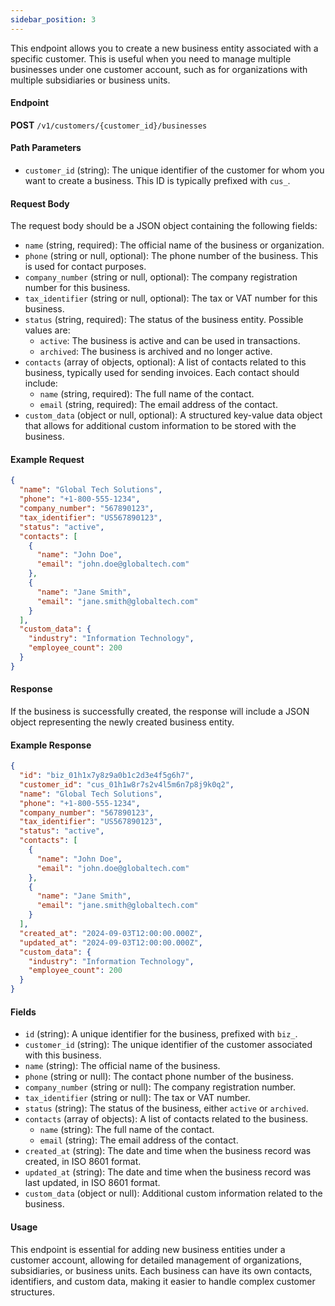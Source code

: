 ```yaml
---
sidebar_position: 3
---
```


This endpoint allows you to create a new business entity associated with a specific customer. This is useful when you need to manage multiple businesses under one customer account, such as for organizations with multiple subsidiaries or business units.

#### Endpoint

**POST** `/v1/customers/{customer_id}/businesses`

#### Path Parameters

- `customer_id` (string): The unique identifier of the customer for whom you want to create a business. This ID is typically prefixed with `cus_`.

#### Request Body

The request body should be a JSON object containing the following fields:

- `name` (string, required): The official name of the business or organization.
- `phone` (string or null, optional): The phone number of the business. This is used for contact purposes.
- `company_number` (string or null, optional): The company registration number for this business.
- `tax_identifier` (string or null, optional): The tax or VAT number for this business.
- `status` (string, required): The status of the business entity. Possible values are:
  - `active`: The business is active and can be used in transactions.
  - `archived`: The business is archived and no longer active.
- `contacts` (array of objects, optional): A list of contacts related to this business, typically used for sending invoices. Each contact should include:
  - `name` (string, required): The full name of the contact.
  - `email` (string, required): The email address of the contact.
- `custom_data` (object or null, optional): A structured key-value data object that allows for additional custom information to be stored with the business.

#### Example Request

```json
{
  "name": "Global Tech Solutions",
  "phone": "+1-800-555-1234",
  "company_number": "567890123",
  "tax_identifier": "US567890123",
  "status": "active",
  "contacts": [
    {
      "name": "John Doe",
      "email": "john.doe@globaltech.com"
    },
    {
      "name": "Jane Smith",
      "email": "jane.smith@globaltech.com"
    }
  ],
  "custom_data": {
    "industry": "Information Technology",
    "employee_count": 200
  }
}
```

#### Response

If the business is successfully created, the response will include a JSON object representing the newly created business entity.

#### Example Response

```json
{
  "id": "biz_01h1x7y8z9a0b1c2d3e4f5g6h7",
  "customer_id": "cus_01h1w8r7s2v4l5m6n7p8j9k0q2",
  "name": "Global Tech Solutions",
  "phone": "+1-800-555-1234",
  "company_number": "567890123",
  "tax_identifier": "US567890123",
  "status": "active",
  "contacts": [
    {
      "name": "John Doe",
      "email": "john.doe@globaltech.com"
    },
    {
      "name": "Jane Smith",
      "email": "jane.smith@globaltech.com"
    }
  ],
  "created_at": "2024-09-03T12:00:00.000Z",
  "updated_at": "2024-09-03T12:00:00.000Z",
  "custom_data": {
    "industry": "Information Technology",
    "employee_count": 200
  }
}
```

#### Fields

- `id` (string): A unique identifier for the business, prefixed with `biz_`.
- `customer_id` (string): The unique identifier of the customer associated with this business.
- `name` (string): The official name of the business.
- `phone` (string or null): The contact phone number of the business.
- `company_number` (string or null): The company registration number.
- `tax_identifier` (string or null): The tax or VAT number.
- `status` (string): The status of the business, either `active` or `archived`.
- `contacts` (array of objects): A list of contacts related to the business.
  - `name` (string): The full name of the contact.
  - `email` (string): The email address of the contact.
- `created_at` (string): The date and time when the business record was created, in ISO 8601 format.
- `updated_at` (string): The date and time when the business record was last updated, in ISO 8601 format.
- `custom_data` (object or null): Additional custom information related to the business.

#### Usage

This endpoint is essential for adding new business entities under a customer account, allowing for detailed management of organizations, subsidiaries, or business units. Each business can have its own contacts, identifiers, and custom data, making it easier to handle complex customer structures.